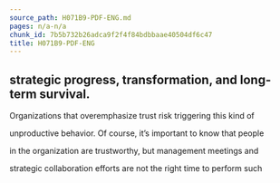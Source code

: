 ```yaml
---
source_path: H071B9-PDF-ENG.md
pages: n/a-n/a
chunk_id: 7b5b732b26adca9f2f4f84bdbbaae40504df6c47
title: H071B9-PDF-ENG
---
```

## strategic progress, transformation, and long-term survival.

Organizations that overemphasize trust risk triggering this kind of

unproductive behavior. Of course, it’s important to know that people

in the organization are trustworthy, but management meetings and

strategic collaboration efforts are not the right time to perform such
